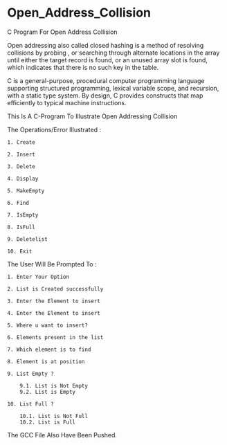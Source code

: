 # Open_Address_Collision
C Program For Open Address Collision

Open addressing also called closed hashing is a method of resolving collisions by probing , or searching through alternate locations in the array until either the target record is found, or an unused array slot is found, which indicates that there is no such key in the table.

C is a general-purpose, procedural computer programming language supporting structured programming, lexical variable scope, and recursion, with a static type system. By design, C provides constructs that map efficiently to typical machine instructions.

This Is A C-Program To Illustrate Open Addressing Collision

The Operations/Error Illustrated :

    1. Create

    2. Insert

    3. Delete

    4. Display

    5. MakeEmpty

    6. Find

    7. IsEmpty

    8. IsFull

    9. Deletelist

    10. Exit
    

The User Will Be Prompted To :

    1. Enter Your Option

    2. List is Created successfully

    3. Enter the Element to insert

    4. Enter the Element to insert

    5. Where u want to insert?

    6. Elements present in the list

    7. Which element is to find

    8. Element is at position

    9. List Empty ?

        9.1. List is Not Empty
        9.2. List is Empty

    10. List Full ?

        10.1. List is Not Full
        10.2. List is Full

The GCC File Also Have Been Pushed.
